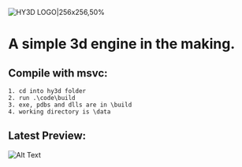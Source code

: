 ![HY3D LOGO|256x256,50%](data/hy3d.ico)

# A simple 3d engine in the making. 

## Compile with msvc:
    
    1. cd into hy3d folder
    2. run .\code\build 
    3. exe, pdbs and dlls are in \build
    4. working directory is \data

## Latest Preview:
![Alt Text](previews/5_280221.gif "Preview gif")